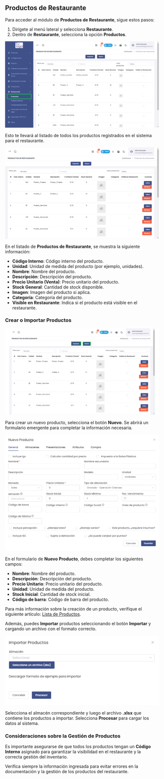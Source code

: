 ## Productos de Restaurante

Para acceder al módulo de **Productos de Restaurante**, sigue estos pasos:

1. Dirígete al menú lateral y selecciona **Restaurante**.
2. Dentro de **Restaurante**, selecciona la opción **Productos**.

![Acceso_Productos](img/Acceso_Productos.jpg)

Esto te llevará al listado de todos los productos registrados en el sistema para el restaurante.

![Listado de Productos de Restaurante](img/Listado_Productos.jpg)

En el listado de **Productos de Restaurante**, se muestra la siguiente información:
- **Código Interno**: Código interno del producto.
- **Unidad**: Unidad de medida del producto (por ejemplo, unidades).
- **Nombre**: Nombre del producto.
- **Descripción**: Descripción del producto.
- **Precio Unitario (Venta)**: Precio unitario del producto.
- **Stock General**: Cantidad de stock disponible.
- **Imagen**: Imagen del producto si aplica.
- **Categoría**: Categoría del producto.
- **Visible en Restaurante**: Indica si el producto está visible en el restaurante.

### Crear o Importar Productos

![Nuevo o Importar Producto](img/Nuevo_Importar_Producto.jpg)

Para crear un nuevo producto, selecciona el botón **Nuevo**. Se abrirá un formulario emergente para completar la información necesaria.

![Nuevo Producto](img/Nuevo_Producto.jpg)

En el formulario de **Nuevo Producto**, debes completar los siguientes campos:
- **Nombre**: Nombre del producto.
- **Descripción**: Descripción del producto.
- **Precio Unitario**: Precio unitario del producto.
- **Unidad**: Unidad de medida del producto.
- **Stock Inicial**: Cantidad de stock inicial.
- **Código de barra**: Código de barra del producto.

Para más información sobre la creación de un producto, verifique el siguiente artículo: [Lista de Productos](https://fastura.github.io/documentacion/Pro-X/Productos-Servicios/Lista%20de%20Productos).

Además, puedes **Importar** productos seleccionando el botón **Importar** y cargando un archivo con el formato correcto.

![Importar Productos](img/Importar_Productos.jpg)

Selecciona el almacén correspondiente y luego el archivo **.xlsx** que contiene los productos a importar. Selecciona **Procesar** para cargar los datos al sistema.

### Consideraciones sobre la Gestión de Productos

Es importante asegurarse de que todos los productos tengan un **Código Interno** asignado para garantizar la visibilidad en el restaurante y la correcta gestión del inventario.

Verifica siempre la información ingresada para evitar errores en la documentación y la gestión de los productos del restaurante.

